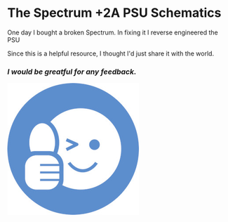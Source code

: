 # **The Spectrum +2A PSU Schematics**

One day I bought a broken Spectrum.  In fixing it I reverse engineered the PSU

Since this is a helpful resource, I thought I'd just share it with the world.


### *I would be greatful for any feedback.*

![Thumbs Up](thumbsup.jpg)
